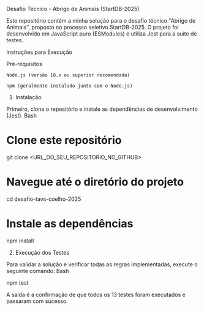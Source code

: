 
Desafio Técnico - Abrigo de Animais (StartDB-2025)

Este repositório contém a minha solução para o desafio técnico "Abrigo de Animais", proposto no processo seletivo StartDB-2025. O projeto foi desenvolvido em JavaScript puro (ESModules) e utiliza Jest para a suíte de testes.

Instruções para Execução

Pré-requisitos

    Node.js (versão 18.x ou superior recomendada)

    npm (geralmente instalado junto com o Node.js)

1. Instalação

Primeiro, clone o repositório e instale as dependências de desenvolvimento (Jest).
Bash

# Clone este repositório
git clone <URL_DO_SEU_REPOSITORIO_NO_GITHUB>

# Navegue até o diretório do projeto
cd desafio-tavs-coelho-2025

# Instale as dependências
npm install

2. Execução dos Testes

Para validar a solução e verificar todas as regras implementadas, execute o seguinte comando:
Bash

npm test

A saída é a confirmação de que todos os 13 testes foram executados e passaram com sucesso.
